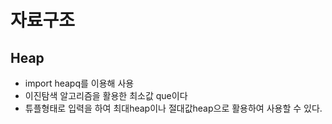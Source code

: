 # 자료구조

## Heap

 - import heapq를 이용해 사용
 - 이진탐색 알고리즘을 활용한 최소값 que이다
 - 튜플형태로 입력을 하여 최대heap이나 절대값heap으로 활용하여 사용할 수 있다.